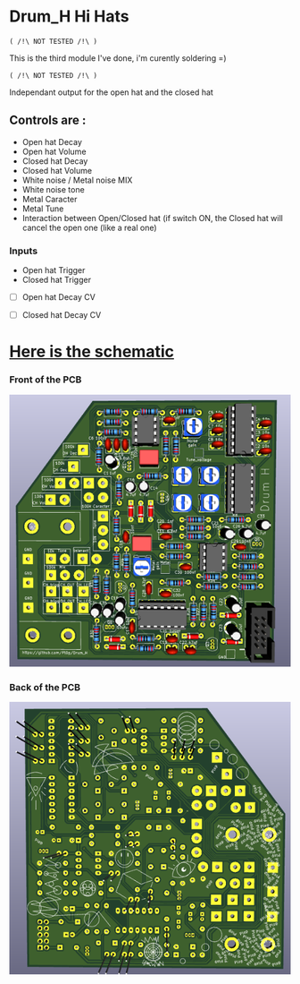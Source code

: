 
# Drum_H Hi Hats

    ( /!\ NOT TESTED /!\ ) 

This is the third module I've done, i'm curently soldering =)

    ( /!\ NOT TESTED /!\ )

Independant output for the open hat and the closed hat

## Controls are :

 - Open hat Decay
 - Open hat Volume
 - Closed hat Decay
 - Closed hat Volume
 - White noise / Metal noise MIX
 - White noise tone
 - Metal Caracter
 - Metal Tune
 - Interaction between Open/Closed hat (if switch ON, the Closed hat will cancel the open one (like a real one)

### Inputs

 - Open hat Trigger
 - Closed hat Trigger
 - [ ] Open hat Decay CV
 - [ ] Closed hat Decay CV


# [Here is the schematic](https://github.com/Pl0p/Modular_Synth/blob/main/Drum-H/Drum_H_v2.pdf)

### Front of the PCB 
![Here is the front](https://github.com/Pl0p/Modular_Synth/blob/main/Drum-H/Sources/Front.png)

### Back of the PCB

![Here is the back](https://github.com/Pl0p/Modular_Synth/blob/main/Drum-H/Sources/Back.png)
